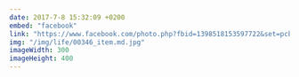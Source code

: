 ```yaml
---
date: 2017-7-8 15:32:09 +0200
embed: "facebook"
link: "https://www.facebook.com/photo.php?fbid=1398518153597722&set=pcb.1398519653597572&type=3&theater"
img: "/img/life/00346_item.md.jpg"
imageWidth: 300
imageHeight: 400
---
```

